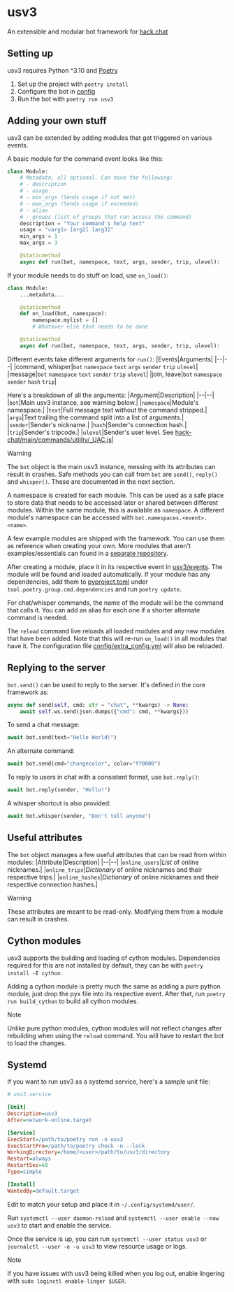 # usv3
An extensible and modular bot framework for [hack.chat](https://hack.chat)


## Setting up
usv3 requires Python ^3.10 and [Poetry](https://python-poetry.org/)
1. Set up the project with `poetry install`
2. Configure the bot in [config](../config)
3. Run the bot with `poetry run usv3`


## Adding your own stuff
usv3 can be extended by adding modules that get triggered on various events.

A basic module for the command event looks like this:
```python
class Module:
    # Metadata, all optional. Can have the following:
    # - description
    # - usage
    # - min_args (Sends usage if not met)
    # - max_args (Sends usage if exceeded)
    # - alias
    # - groups (list of groups that can access the command)
    description = "Your command's help text"
    usage = "<arg1> [arg2] [arg3]"
    min_args = 1
    max_args = 3

    @staticmethod
    async def run(bot, namespace, text, args, sender, trip, ulevel):
```
If your module needs to do stuff on load, use `on_load()`:
```python
class Module:
    ...metadata...

    @staticmethod
    def on_load(bot, namespace):
        namespace.mylist = []
        # Whatever else that needs to be done

    @staticmethod
    async def run(bot, namespace, text, args, sender, trip, ulevel):
```

Different events take different arguments for `run()`:
|Events|Arguments|
|--|--|
|command, whisper|`bot` `namespace` `text` `args` `sender` `trip` `ulevel`|
|message|`bot` `namespace` `text` `sender` `trip` `ulevel`|
|join, leave|`bot` `namespace` `sender` `hash` `trip`|

Here's a breakdown of all the arguments:
|Argument|Description|
|--|--|
|`bot`|Main usv3 instance, see warning below.|
|`namespace`|Module's namespace.|
|`text`|Full message text without the command stripped.|
|`args`|Text trailing the command split into a list of arguments.|
|`sender`|Sender's nickname.|
|`hash`|Sender's connection hash.|
|`trip`|Sender's tripcode.|
|`ulevel`|Sender's user level. See [hack-chat/main/commands/utility/_UAC.js](https://github.com/hack-chat/main/blob/752d172dd58022f5c65dc8d002ebc9da71949b1d/commands/utility/_UAC.js#L51-L60)|

> [!WARNING]
> The `bot` object is the main usv3 instance, messing with its attributes can result in crashes. Safe methods you can call from `bot` are `send()`, `reply()` and `whisper()`. These are documented in the next section.

A namespace is created for each module. This can be used as a safe place to store data that needs to be accessed later or shared between different modules. Within the same module, this is available as `namespace`. A different module's namespace can be accessed with `bot.namespaces.<event>.<name>`.

A few example modules are shipped with the framework. You can use them as reference when creating your own. More modules that aren't examples/essentials can found in a [separate repository](https://github.com/AnnikaV9/usv3-modules).


After creating a module, place it in its respective event in [usv3/events](../usv3/events). The module will be found and loaded automatically. If your module has any dependencies, add them to [pyproject.toml](../pyproject.toml) under `tool.poetry.group.cmd.dependencies` and run `poetry update`.

For chat/whisper commands, the name of the module will be the command that calls it. You can add an alias for each one if a shorter alternate command is needed.

The `reload` command live reloads all loaded modules and any new modules that have been added. Note that this will re-run `on_load()` in all modules that have it. The configuration file [config/extra_config.yml](../config/extra_config.yml) will also be reloaded.


## Replying to the server
`bot.send()` can be used to reply to the server. It's defined in the core framework as:
```python
async def send(self, cmd: str = "chat", **kwargs) -> None:
    await self.ws.send(json.dumps({"cmd": cmd, **kwargs}))
```
To send a chat message:
```python
await bot.send(text="Hello World!")
```
An alternate command:
```python
await bot.send(cmd="changecolor", color="ff0000")
```
To reply to users in chat with a consistent format, use `bot.reply()`:
```python
await bot.reply(sender, "Hello!")
```
A whisper shortcut is also provided:
```python
await bot.whisper(sender, "Don't tell anyone")
```


## Useful attributes
The `bot` object manages a few useful attributes that can be read from within modules:
|Attribute|Description|
|--|--|
|`online_users`|*List* of online nicknames.|
|`online_trips`|*Dictionary* of online nicknames and their respective trips.|
|`online_hashes`|*Dictionary* of online nicknames and their respective connection hashes.|

> [!WARNING]
> These attributes are meant to be read-only. Modifying them from a module can result in crashes.


## Cython modules
usv3 supports the building and loading of cython modules. Dependencies required for this are not installed by default, they can be with `poetry install -E cython`.

Adding a cython module is pretty much the same as adding a pure python module, just drop the pyx file into its respective event. After that, run `poetry run build_cython` to build all cython modules.

> [!NOTE]
> Unlike pure python modules, cython modules will not reflect changes after rebuilding when using the `reload` command. You will have to restart the bot to load the changes.


## Systemd
If you want to run usv3 as a systemd service, here's a sample unit file:
```ini
# usv3.service

[Unit]
Description=usv3
After=network-online.target

[Service]
ExecStart=/path/to/poetry run -n usv3
ExecStartPre=/path/to/poetry check -n --lock
WorkingDirectory=/home/<user>/path/to/usv3/directory
Restart=always
RestartSec=60
Type=simple

[Install]
WantedBy=default.target
```
Edit to match your setup and place it in `~/.config/systemd/user/`.

Run `systemctl --user daemon-reload` and `systemctl --user enable --now usv3` to start and enable the service.

Once the service is up, you can run `systemctl --user status usv3` or `journalctl --user -e -u usv3` to view resource usage or logs.

> [!NOTE]
> If you have issues with usv3 being killed when you log out, enable lingering with `sudo loginctl enable-linger $USER`.
